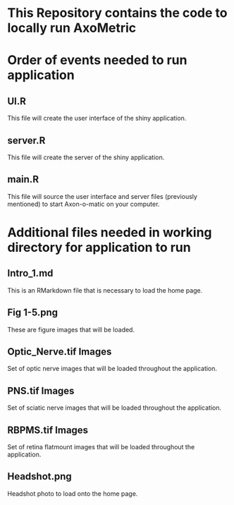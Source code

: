 # This Repository contains the code to locally run **AxoMetric**  

# Order of events needed to run application

## UI.R
This file will create the user interface of the shiny application. 

## server.R
This file will create the server of the shiny application.

## main.R
This file will source the user interface and server files (previously mentioned) to start Axon-o-matic on your computer.

# Additional files needed in working directory for application to run

## Intro_1.md
This is an RMarkdown file that is necessary to load the home page. 

## Fig 1-5.png
These are figure images that will be loaded.

## Optic_Nerve.tif Images
Set of optic nerve images that will be loaded throughout the application.

## PNS.tif Images
Set of sciatic nerve images that will be loaded throughout the application. 

## RBPMS.tif Images
Set of retina flatmount images that will be loaded throughout the application. 

## Headshot.png
Headshot photo to load onto the home page.

